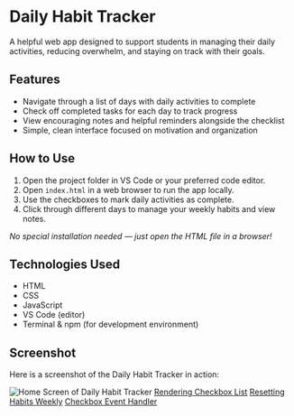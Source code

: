 # Daily Habit Tracker

A helpful web app designed to support students in managing their daily activities, reducing overwhelm, and staying on track with their goals.

## Features

- Navigate through a list of days with daily activities to complete  
- Check off completed tasks for each day to track progress  
- View encouraging notes and helpful reminders alongside the checklist  
- Simple, clean interface focused on motivation and organization

## How to Use

1. Open the project folder in VS Code or your preferred code editor.  
2. Open `index.html` in a web browser to run the app locally.  
3. Use the checkboxes to mark daily activities as complete.  
4. Click through different days to manage your weekly habits and view notes.  

*No special installation needed — just open the HTML file in a browser!*

## Technologies Used

- HTML  
- CSS  
- JavaScript  
- VS Code (editor)  
- Terminal & npm (for development environment)

## Screenshot

Here is a screenshot of the Daily Habit Tracker in action:

![Home Screen of Daily Habit Tracker](screenshots/HomeScreen.png)
[Rendering Checkbox List](screenshots/CheckboxList.png)
[Resetting Habits Weekly](screenshots/HabitsWeekly.png)
[Checkbox Event Handler](screenshots/ToggleLogic.png)
